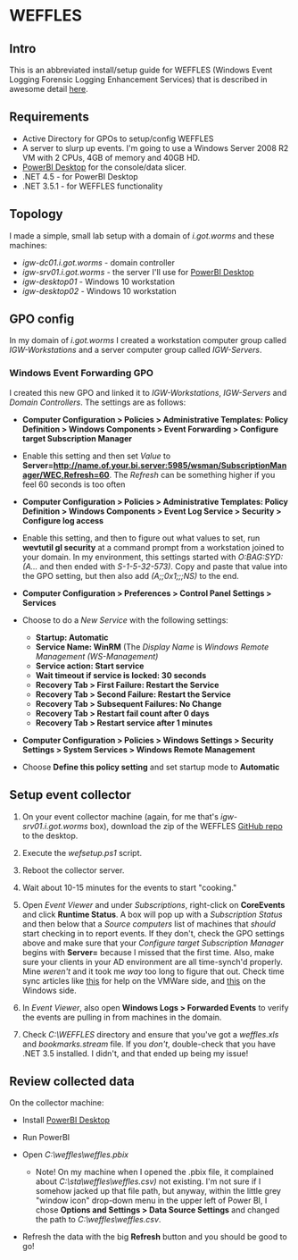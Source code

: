 # WEFFLES

## Intro
This is an abbreviated install/setup guide for WEFFLES (Windows Event Logging Forensic Logging Enhancement Services) that is described in awesome detail [here](https://blogs.technet.microsoft.com/jepayne/2017/12/08/weffles/).  

## Requirements
* Active Directory for GPOs to setup/config WEFFLES
* A server to slurp up events.  I'm going to use a Windows Server 2008 R2 VM with 2 CPUs, 4GB of memory and 40GB HD.
* [PowerBI Desktop](https://powerbi.microsoft.com/en-us/desktop/) for the console/data slicer.
* .NET 4.5 - for PowerBI Desktop
* .NET 3.5.1 - for WEFFLES functionality

## Topology
I made a simple, small lab setup with a domain of *i.got.worms* and these machines:

* *igw-dc01.i.got.worms* - domain controller
* *igw-srv01.i.got.worms* - the server I'll use for [PowerBI Desktop](https://powerbi.microsoft.com/en-us/desktop/)
* *igw-desktop01* - Windows 10 workstation
* *igw-desktop02* - Windows 10 workstation

## GPO config
In my domain of *i.got.worms* I created a workstation computer group called *IGW-Workstations* and a server computer group called *IGW-Servers*.

### Windows Event Forwarding GPO
I created this new GPO and linked it to *IGW-Workstations*, *IGW-Servers* and *Domain Controllers*.  The settings are as follows:

* **Computer Configuration > Policies > Administrative Templates: Policy Definition > Windows Components > Event Forwarding > Configure target Subscription Manager**
 * Enable this setting and then set *Value* to **Server=http://name.of.your.bi.server:5985/wsman/SubscriptionManager/WEC,Refresh=60**.  The *Refresh* can be something higher if you feel 60 seconds is too often

* **Computer Configuration > Policies > Administrative Templates: Policy Definition > Windows Components > Event Log Service > Security > Configure log access**
 * Enable this setting, and then to figure out what values to set, run **wevtutil gl security** at a command prompt from a workstation joined to your domain.  In my environment, this settings started with *O:BAG:SYD:(A...* and then ended with *S-1-5-32-573)*.  Copy and paste that value into the GPO setting, but then also add *(A;;0x1;;;NS)* to the end.  

* **Computer Configuration > Preferences > Control Panel Settings > Services**
 * Choose to do a *New Service* with the following settings:
   * **Startup: Automatic**
   * **Service Name: WinRM** (The *Display Name* is *Windows Remote Management (WS-Management)*
   * **Service action: Start service**
   * **Wait timeout if service is locked: 30 seconds**
   * **Recovery Tab > First Failure: Restart the Service**
   * **Recovery Tab > Second Failure: Restart the Service**
   * **Recovery Tab > Subsequent Failures: No Change**
   * **Recovery Tab > Restart fail count after 0 days**
   * **Recovery Tab > Restart service after 1 minutes**

* **Computer Configuration > Policies > Windows Settings > Security Settings > System Services > Windows Remote Management**
 * Choose **Define this policy setting** and set startup mode to **Automatic**

## Setup event collector
1. On your event collector machine (again, for me that's *igw-srv01.i.got.worms* box), download the zip of the WEFFLES [GitHub repo](https://github.com/jepayneMSFT/WEFFLES) to the desktop.

2. Execute the *wefsetup.ps1* script.

3. Reboot the collector server.

4.  Wait about 10-15 minutes for the events to start "cooking."

5.  Open *Event Viewer* and under *Subscriptions*, right-click on **CoreEvents** and click **Runtime Status**.  A box will pop up with a *Subscription Status* and then below that a *Source computers* list of machines that *should* start checking in to report events.  If they don't, check the GPO settings above and make sure that your *Configure target Subscription Manager* begins with **Server=** because I missed that the first time.  Also, make sure your clients in your AD environment are all time-synch'd properly.  Mine *weren't* and it took me *way* too long to figure that out.  Check time sync articles like [this](https://kb.vmware.com/s/article/1035833) for help on the VMWare side, and [this](https://www.altaro.com/hyper-v/configuring-time-synchronization-for-all-computers-in-windows-domain/) on the Windows side.  

6.  In *Event Viewer*, also open **Windows Logs > Forwarded Events** to verify the events are pulling in from machines in the domain.

7. Check *C:\WEFFLES* directory and ensure that you've got a *weffles.xls* and *bookmarks.stream* file.  If you *don't*, double-check that you have .NET 3.5 installed.  I didn't, and that ended up being my issue!

## Review collected data
On the collector machine:

* Install [PowerBI Desktop](https://powerbi.microsoft.com/en-us/desktop/)
* Run PowerBI
* Open *C:\weffles\weffles.pbix*
  * Note!  On my machine when I opened the .pbix file, it complained about *C:\sta\weffles\weffles.csv)* not existing.  I'm not sure if I somehow jacked up that file path, but anyway, within the little grey "window icon" drop-down menu in the upper left of Power BI, I chose **Options and Settings > Data Source Settings** and changed the path to *C:\weffles\weffles.csv*.  

* Refresh the data with the big **Refresh** button and you should be good to go!
